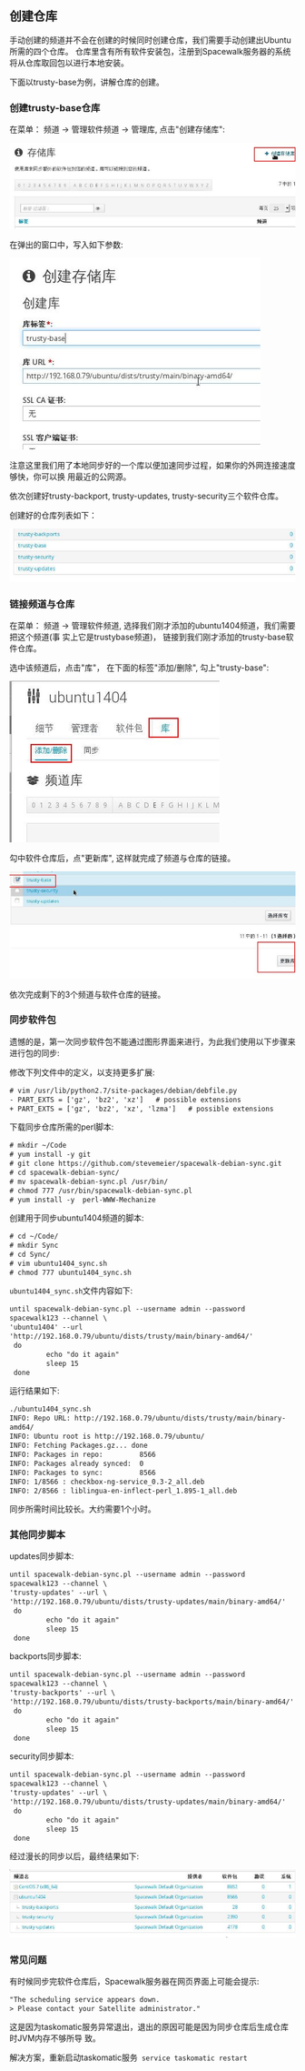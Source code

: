 ## 创建仓库
手动创建的频道并不会在创建的时候同时创建仓库，我们需要手动创建出Ubuntu所需的四个仓库。
仓库里含有所有软件安装包，注册到Spacewalk服务器的系统将从仓库取回包以进行本地安装。    

下面以trusty-base为例，讲解仓库的创建。

### 创建trusty-base仓库
在菜单： 频道 -> 管理软件频道 -> 管理库, 点击"创建存储库":    

![/images/2015_09_15_19_03_30_787x237.jpg](/images/2015_09_15_19_03_30_787x237.jpg)    

在弹出的窗口中，写入如下参数:    

![/images/2015_09_15_19_06_46_442x337.jpg](/images/2015_09_15_19_06_46_442x337.jpg)   

注意这里我们用了本地同步好的一个库以便加速同步过程，如果你的外网连接速度够快，你可以换
用最近的公网源。    

依次创建好trusty-backport, trusty-updates, trusty-security三个软件仓库。   

创建好的仓库列表如下：   

![/images/2015_09_15_19_09_52_691x129.jpg](/images/2015_09_15_19_09_52_691x129.jpg)    

### 链接频道与仓库
在菜单： 频道 -> 管理软件频道, 选择我们刚才添加的ubuntu1404频道，我们需要把这个频道(事
实上它是trustybase频道)， 链接到我们刚才添加的trusty-base软件仓库。    

选中该频道后，点击"库"， 在下面的标签"添加/删除", 勾上"trusty-base":    

![/images/2015_09_15_19_13_47_370x284.jpg](/images/2015_09_15_19_13_47_370x284.jpg)   

勾中软件仓库后，点"更新库", 这样就完成了频道与仓库的链接。    

![/images/2015_09_15_19_14_41_787x294.jpg](/images/2015_09_15_19_14_41_787x294.jpg)   

依次完成剩下的3个频道与软件仓库的链接。   

### 同步软件包
遗憾的是，第一次同步软件包不能通过图形界面来进行，为此我们使用以下步骤来进行包的同步:    

修改下列文件中的定义，以支持更多扩展:    

```
# vim /usr/lib/python2.7/site-packages/debian/debfile.py
- PART_EXTS = ['gz', 'bz2', 'xz']   # possible extensions
+ PART_EXTS = ['gz', 'bz2', 'xz', 'lzma']   # possible extensions
```

下载同步仓库所需的perl脚本:    

```
# mkdir ~/Code
# yum install -y git
# git clone https://github.com/stevemeier/spacewalk-debian-sync.git
# cd spacewalk-debian-sync/
# mv spacewalk-debian-sync.pl /usr/bin/
# chmod 777 /usr/bin/spacewalk-debian-sync.pl
# yum install -y  perl-WWW-Mechanize
```

创建用于同步ubuntu1404频道的脚本:    

```
# cd ~/Code/
# mkdir Sync
# cd Sync/
# vim ubuntu1404_sync.sh
# chmod 777 ubuntu1404_sync.sh
```

`ubuntu1404_sync.sh`文件内容如下:    

```
until spacewalk-debian-sync.pl --username admin --password spacewalk123 --channel \
'ubuntu1404' --url 'http://192.168.0.79/ubuntu/dists/trusty/main/binary-amd64/'
 do
         echo "do it again"
         sleep 15
 done
```

运行结果如下:   

```
./ubuntu1404_sync.sh 
INFO: Repo URL: http://192.168.0.79/ubuntu/dists/trusty/main/binary-amd64/
INFO: Ubuntu root is http://192.168.0.79/ubuntu/
INFO: Fetching Packages.gz... done
INFO: Packages in repo:         8566
INFO: Packages already synced:  0
INFO: Packages to sync:         8566
INFO: 1/8566 : checkbox-ng-service_0.3-2_all.deb
INFO: 2/8566 : liblingua-en-inflect-perl_1.895-1_all.deb
```
同步所需时间比较长。大约需要1个小时。    

### 其他同步脚本
updates同步脚本:    

```
until spacewalk-debian-sync.pl --username admin --password spacewalk123 --channel \
'trusty-updates' --url \
'http://192.168.0.79/ubuntu/dists/trusty-updates/main/binary-amd64/'
 do
         echo "do it again"
         sleep 15
 done

``` 

backports同步脚本:    

```
until spacewalk-debian-sync.pl --username admin --password spacewalk123 --channel \
'trusty-backports' --url \
'http://192.168.0.79/ubuntu/dists/trusty-backports/main/binary-amd64/'
 do
         echo "do it again"
         sleep 15
 done
```

security同步脚本:    

```
until spacewalk-debian-sync.pl --username admin --password spacewalk123 --channel \
'trusty-updates' --url \
'http://192.168.0.79/ubuntu/dists/trusty-updates/main/binary-amd64/'
 do
         echo "do it again"
         sleep 15
 done
```

经过漫长的同步以后，最终结果如下:    

![/images/2015_09_16_09_41_21_792x188.jpg](/images/2015_09_16_09_41_21_792x188.jpg)    

### 常见问题
有时候同步完软件仓库后，Spacewalk服务器在网页界面上可能会提示:    

```
"The scheduling service appears down.
> Please contact your Satellite administrator."
```

这是因为taskomatic服务异常退出，退出的原因可能是因为同步仓库后生成仓库时JVM内存不够所导
致。    

解决方案，重新启动taskomatic服务` service taskomatic restart`
